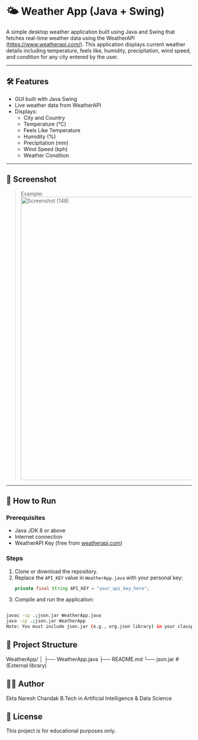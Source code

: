 # 🌤️ Weather App (Java + Swing)

A simple desktop weather application built using Java and Swing that fetches real-time weather data using the WeatherAPI (https://www.weatherapi.com/). This application displays current weather details including temperature, feels like, humidity, precipitation, wind speed, and condition for any city entered by the user.

---

## 🛠 Features

- GUI built with Java Swing
- Live weather data from WeatherAPI
- Displays:
  - City and Country
  - Temperature (°C)
  - Feels Like Temperature
  - Humidity (%)
  - Precipitation (mm)
  - Wind Speed (kph)
  - Weather Condition

---

## 📸 Screenshot

 
> Example:
> <img width="1366" height="768" alt="Screenshot (148)" src="https://github.com/user-attachments/assets/e21c72bf-aa1b-42b3-9b0f-dced9afb9f8a" />


---

## 🚀 How to Run

### Prerequisites

- Java JDK 8 or above
- Internet connection
- WeatherAPI Key (free from [weatherapi.com](https://www.weatherapi.com/))

### Steps

1. Clone or download the repository.
2. Replace the `API_KEY` value in `WeatherApp.java` with your personal key:
   ```java
   private final String API_KEY = "your_api_key_here";

3. Compile and run the application:

```bash

javac -cp .;json.jar WeatherApp.java
java -cp .;json.jar WeatherApp
Note: You must include json.jar (e.g., org.json library) in your classpath. You can download it from https://github.com/stleary/JSON-java or use Maven/Gradle for dependency management.
```

## 📂 Project Structure

WeatherApp/
│
├── WeatherApp.java
├── README.md
└── json.jar         # (External library)


## 👩‍💻 Author
Ekta Naresh Chandak
B.Tech in Artificial Intelligence & Data Science

## 📄 License
This project is for educational purposes only.

